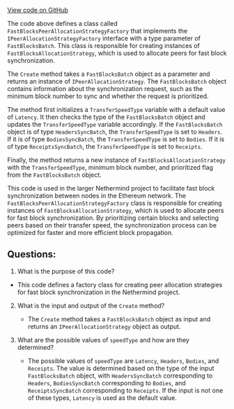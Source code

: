 [View code on GitHub](https://github.com/NethermindEth/nethermind/src/Nethermind/Nethermind.Synchronization/FastBlocks/FastBlockPeerAllocationStrategyFactory.cs)

The code above defines a class called `FastBlocksPeerAllocationStrategyFactory` that implements the `IPeerAllocationStrategyFactory` interface with a type parameter of `FastBlocksBatch`. This class is responsible for creating instances of `FastBlocksAllocationStrategy`, which is used to allocate peers for fast block synchronization.

The `Create` method takes a `FastBlocksBatch` object as a parameter and returns an instance of `IPeerAllocationStrategy`. The `FastBlocksBatch` object contains information about the synchronization request, such as the minimum block number to sync and whether the request is prioritized.

The method first initializes a `TransferSpeedType` variable with a default value of `Latency`. It then checks the type of the `FastBlocksBatch` object and updates the `TransferSpeedType` variable accordingly. If the `FastBlocksBatch` object is of type `HeadersSyncBatch`, the `TransferSpeedType` is set to `Headers`. If it is of type `BodiesSyncBatch`, the `TransferSpeedType` is set to `Bodies`. If it is of type `ReceiptsSyncBatch`, the `TransferSpeedType` is set to `Receipts`.

Finally, the method returns a new instance of `FastBlocksAllocationStrategy` with the `TransferSpeedType`, minimum block number, and prioritized flag from the `FastBlocksBatch` object.

This code is used in the larger Nethermind project to facilitate fast block synchronization between nodes in the Ethereum network. The `FastBlocksPeerAllocationStrategyFactory` class is responsible for creating instances of `FastBlocksAllocationStrategy`, which is used to allocate peers for fast block synchronization. By prioritizing certain blocks and selecting peers based on their transfer speed, the synchronization process can be optimized for faster and more efficient block propagation.
## Questions: 
 1. What is the purpose of this code?
   - This code defines a factory class for creating peer allocation strategies for fast block synchronization in the Nethermind project.

2. What is the input and output of the `Create` method?
   - The `Create` method takes a `FastBlocksBatch` object as input and returns an `IPeerAllocationStrategy` object as output.

3. What are the possible values of `speedType` and how are they determined?
   - The possible values of `speedType` are `Latency`, `Headers`, `Bodies`, and `Receipts`. The value is determined based on the type of the input `FastBlocksBatch` object, with `HeadersSyncBatch` corresponding to `Headers`, `BodiesSyncBatch` corresponding to `Bodies`, and `ReceiptsSyncBatch` corresponding to `Receipts`. If the input is not one of these types, `Latency` is used as the default value.